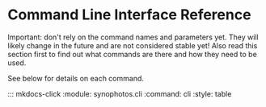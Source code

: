
# Command Line Interface Reference

Important: don't rely on the command names and parameters yet. They will likely change in the future and are not
considered stable yet! Also read this section first to find out what commands are there and how they need to be used.

See below for details on each command.

::: mkdocs-click
    :module: synophotos.cli
    :command: cli
    :style: table
